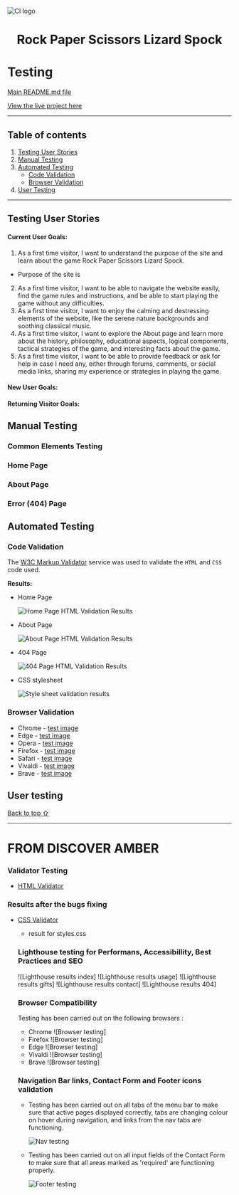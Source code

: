 ![CI logo](https://codeinstitute.s3.amazonaws.com/fullstack/ci_logo_small.png)
<h1 align="center">Rock Paper Scissors Lizard Spock</h1>



# Testing 

[Main README.md file](/README.md)

[View the live project here](https://vica781.github.io/Rock_Paper_Scissors_Lizard_Spock_PP2/)

***
## Table of contents
1. [Testing User Stories](#Testing-User-Stories)
2. [Manual Testing](#Manual-Testing)
3. [Automated Testing](#Automated-Testing) 
     - [Code Validation](#Code-Validation)
     - [Browser Validation](#Browser-Validation)
4. [User Testing](#User-Testing)


***

## Testing User Stories

#### Current User Goals:

1. As a first time visitor, I want to understand the purpose of the site and learn about the game Rock Paper Scissors Lizard Spock.

- Purpose of the site is 

2. As a first time visitor, I want to be able to navigate the website easily, find the game rules and instructions, and be able to start playing the game without any difficulties. 
3. As a first time visitor, I want to enjoy the calming and destressing elements of the website, like the serene nature backgrounds and soothing classical music. 
4. As a first time visitor, I want to explore the About page and learn more about the history, philosophy, educational aspects, logical components, tactical strategies of the game, and interesting facts about the game.
5. As a first time visitor, I want to be able to provide feedback or ask for help in case I need any, either through forums, comments, or social media links, sharing my experience or strategies in playing the game.


#### New User Goals:

  

#### Returning Visitor Goals:





## Manual Testing



### Common Elements Testing


     
### Home Page

     
### About Page

     
### Error (404) Page

    




## Automated Testing

### Code Validation
The [W3C Markup Validator](https://validator.w3.org/) service was used to validate the `HTML` and `CSS` code used.

**Results:**

- Home Page

     ![Home Page HTML Validation Results]()

- About Page

     ![About Page HTML Validation Results]()

- 404 Page

     ![404 Page HTML Validation Results]()
     

- CSS stylesheet

     ![Style sheet validation results]()

### Browser Validation
- Chrome - [test image]()
- Edge - [test image]()
- Opera - [test image]()
- Firefox - [test image]()
- Safari - [test image]()
- Vivaldi - [test image]()
- Brave - [test image]()

## User testing 


[Back to top ⇧]()

***
# FROM DISCOVER AMBER 

### Validator Testing

- [HTML Validator](https://validator.w3.org/)

    

### Results after the bugs fixing
   
    
- [CSS Validator](https://jigsaw.w3.org/css-validator/)

    - result for styles.css 
      
    
    ### Lighthouse testing for Performans, Accessibillity, Best Practices and SEO
    ![Lighthouse results index]
    ![Lighthouse results usage]
    ![Lighthouse results gifts]
    ![Lighthouse results contact]
    ![Lighthouse results 404]
    
    ### Browser Compatibility
  Testing has been carried out on the following browsers :
    - Chrome ![Browser testing]   
    - Firefox ![Browser testing]
    - Edge ![Browser testing]
    - Vivaldi ![Browser testing]
    - Brave ![Browser testing]

    ### Navigation Bar links, Contact Form and Footer icons validation

  - Testing has been carried out on all tabs of the menu bar to make sure that active pages displayed correctly, tabs are changing colour on hover during navigation, and links from the nav tabs are functioning.
    
    ![Nav testing](./assets/image/readme_page/validation/validation_gifs/menu_links_test.gif)

  - Testing has been carried out on all input fields of the Contact Form to make sure that all areas marked as 'required' are functioning properly.  
    
    ![Footer testing](./assets/image/readme_page/validation/validation_gifs/social_media_links_test.gif)
 
     
